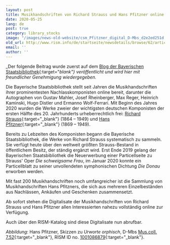 ```yaml
---
layout: post
title: Musikhandschriften von Richard Strauss und Hans Pfitzner online
date: 2020-05-25
lang: de
post: true
category: library_stocks
image: "/images/news-old-website/csm_Pfitzner_digital_D-Mbs_d2e2ed251d.jpg"
old_url: http://www.rism.info/de/startseite/newsdetails/browse/62/article/64/music-manuscripts-by-richard-strauss-and-hans-pfitzner-online.html
email: ''
author: ''
---
```



_Der folgende Beitrag wurde zuerst auf dem [Blog der Bayerischen Staatsbibliothek](https://www.bsb-muenchen.de/article/musikhandschriften-von-richard-strauss-und-hans-pfitzner-online-3448/){:target="_blank"} veröffentlicht und wird hier mit freundlicher Genehmigung wiedergegeben._

Die Bayerische Staatsbibliothek stellt seit Jahren die Musikhandschriften ihrer prominentesten Nachlasskomponisten online bereit, darunter die Autographen von Gustav Mahler, Josef Rheinberger, Max Reger, Heinrich Kaminski, Hugo Distler und Ermanno Wolf-Ferrari. Mit Beginn des Jahres 2020 wurden die Werke zweier der wichtigsten deutschen Komponisten der ersten Hälfte des 20. Jahrhunderts urheberrechtlich frei: [Richard Strauss](https://opac.rism.info/search?View=rism&siglum=D-Mbs&author=Strauss+Richard){:target="_blank"} (1864 – 1949) und [Hans Pfitzner](https://opac.rism.info/search?View=rism&siglum=D-Mbs&author=Pfitzner+Hans){:target="_blank"} (1869 – 1949).

Bereits zu Lebzeiten des Komponisten begann die Bayerische Staatsbibliothek, die Werke von Richard Strauss systematisch zu sammeln. Sie verfügt heute über den weltweit größten Strauss-Bestand in öffentlichem Besitz, der ständig ergänzt wird. Erst Ende 2019 gelang der Bayerischen Staatsbibliothek die Neuerwerbung einer Particellseite zu Strauss' Oper _Die schweigsame Frau_, im Januar 2020 konnte ein Particellblatt zu seiner unvollendeten symphonischen Dichtung _Die Donau_ erworben werden.

Mit fast 200 Musikhandschriften noch umfangreicher ist die Sammlung von Musikhandschriften Hans Pfitzners, die sich aus mehreren Einzelbeständen aus Nachlässen, Ankäufen und Geschenken zusammensetzt.

Ab sofort stehen die Digitalisate der Musikhandschriften von Richard Strauss und Hans Pfitzner allen Interessierten nahezu vollständig online zur Verfügung.

Auch über den RISM-Katalog sind diese Digitalisate nun abrufbar.

_Abbildung_: Hans Pfitzner, Skizzen zu _Urworte orphisch_, D-Mbs [Mus.coll. 7.52](http://mdz-nbn-resolving.de/urn:nbn:de:bvb:12-bsb00062205-1){:target="_blank"}, RISM ID no. [1001086879](https://opac.rism.info/search?id=1001086879&View=rism){:target="_blank"}.

